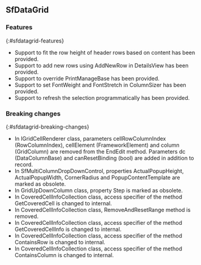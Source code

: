 ## SfDataGrid

### Features
{:#sfdatagrid-features}

* Support to fit the row height of header rows based on content has been provided.
* Support to add new rows using AddNewRow in DetailsView has been provided.
* Support to override PrintManageBase has been provided.
* Support to set FontWeight and FontStretch in ColumnSizer has been provided.
* Support to refresh the selection programmatically has been provided.

### Breaking changes
{:#sfdatagrid-breaking-changes}

* In IGridCellRenderer class, parameters cellRowColumnIndex (RowColumnIndex), cellElement (FrameworkElement) and column (GridColumn) are removed from the EndEdit method. Parameters dc (DataColumnBase) and canResetBinding (bool) are added in addition to record.
* In SfMultiColumnDropDownControl, properties ActualPopupHeight, ActualPopupWidth, CornerRadius and PopupContentTemplate are marked as obsolete.
* In GridUpDownColumn class, property Step is marked as obsolete.
* In CoveredCellInfoCollection class, access specifier of the method GetCoveredCell is changed to internal.
* In CoveredCellInfoCollection class, RemoveAndResetRange method is removed.
* In CoveredCellInfoCollection class, access specifier of the method GetCoveredCellInfo is changed to internal.
* In CoveredCellInfoCollection class, access specifier of the method ContainsRow is changed to internal.
* In CoveredCellInfoCollection class, access specifier of the method ContainsColumn is changed to internal.
